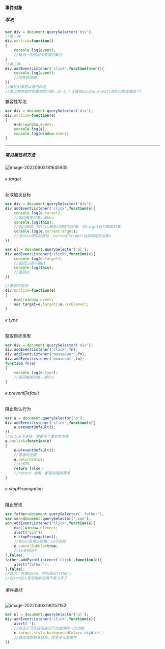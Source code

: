 #### 事件对象

##### 写法

~~~js
var div = document.querySelector('div');
//第一种
div.onclick=function()
{
    console.log(event);
    //输出一系列相关数据的集合
}
//第二种
div.addEventListener('click',function(event){
    console.log(event);
    //同样的效果
})
//事件对象可以自行命名
//第二种方式存在兼容性问题，ie 6 7 8通过window.event(改名只能改成这个)
~~~

兼容性写法

~~~js
var div = document.querySelector('div');
div.onclick=function(e)
{
    e=e||window.event;
    console.log(e);
    console.log(window.event);
}
~~~

----

##### 常见属性和方法

![image-20220603181645935](../pic/image-20220603181645935.png) 

###### e.target

获取触发目标

~~~js
var div = document.querySelector('div'); 
div.addEventListener('click',function(e){
    console.log(e.target);
    //返回触发对象，即div
    console.log(this);
    //返回相同，但this是返回绑定的对象，而target返回触发对象
    console.log(e.currentTarget);
    //与this相似的属性：currentTarget(当前绑定的对象)
})

var ul = document.querySelector('ul'); 
div.addEventListener('click',function(e){
    console.log(e.target);
    //返回li而不是ul
    console.log(this);
    //返回ul
})

//兼容性写法
div.onclick=function(e)
{
    e=e||window.event;
    var target=e.target||e.srcElement;
}

~~~

###### e.type

获取目标类型

~~~js
var div = document.querySelector('div'); 
div.addEventListener('click',fn);
div.addEventListener('mouseover',fn);
div.addEventListener('mouseout',fn);
function fn(e)
{
    console.log(e.type);
    //返回触发对象，即div
}
~~~

###### e.preventDefault

阻止默认行为

~~~js
var a = document.querySelector('a'); 
div.addEventListener('click',function(e){
    e.preventDefault();
})
//以上ie不支持，需要写个兼容性方案
a.onclick=function(e)
{
    e=preventDefault();
    //普通浏览器
    e.returnValue;
    //ie678
    return false；
    //return 通用，都是会阻断程序
}
~~~

###### e.stopPropagation

阻止冒泡

~~~js
var father=document.querySelector('.father');
var son=document.querySelector('.son');
son.addEventListener('click',function(e){
    e=e||window.element;
    alert("son");
   	e.stopPropagation();
    //在son处停止传播，ie不支持
    e.cancelBubble=true;
    //ie支持这个
},false);
father.addEventListener('click',function(e){
    alert("father");
},false);
//冒泡：先弹出son，然后弹出father。
//在son加入冒泡阻断后就不再上传了
~~~

###### 事件委托

![image-20220603190157152](../pic/image-20220603190157152.png)

~~~js
var ul = document.querySelector('ul'); 
div.addEventListener('click',function(e){
    alert('');
    //点击子节点冒泡到父节点使用同一的功能
    e.target.style.backgroundColor='skyblue';
    //通过获取触发目标，改变子元素属性
})
~~~

